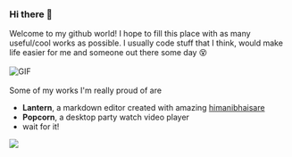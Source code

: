 ### Hi there 👋

Welcome to my github world! I hope to fill this place with as many useful/cool works as possible.
I usually code stuff that I think, would make life easier for me and someone out there some day 😵
<br>
<br>
<img align="center" alt="GIF" src="http://68.media.tumblr.com/1eaef003b8048b3f7c13eeb7bc6a24f8/tumblr_otx7cduuJ01wwvl50o2_400.gif" />
<br>
<br>
Some of my works I'm really proud of are
- **Lantern**, a markdown editor created with amazing [himanibhaisare](https://github.com/himanibhaisare)
- **Popcorn**, a desktop party watch video player
- wait for it!

![](https://github-readme-stats.vercel.app/api/?username=aravindmathradan&show_icons=true&title_color=808080&icon_color=871486&text_color=808080&bg_color=ffffff00&custom_title=Some+stats+for+swag)
